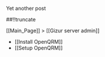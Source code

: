 Yet another post

[meta:author]: <> (Jonas Colmsjo)
[meta:title]: <> (Openqrm.md)
[meta:date]: <> (2012-01-01)
[meta:nested:key]: <> (Metadata value)

##!!truncate


[[Main_Page]] > [[Gizur server admin]]


* [[Install OpenQRM]]
* [[Setup OpenQRM]]
